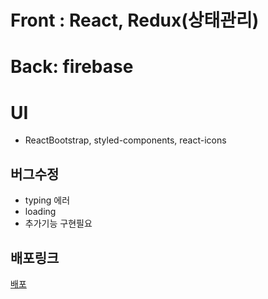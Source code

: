 # Front : React, Redux(상태관리)

# Back: firebase

# UI
- ReactBootstrap, styled-components, react-icons

## 버그수정

- typing 에러
- loading
- 추가기능 구현필요

## 배포링크
<a href="https://react-firebase-chatapp-18a28.web.app/">배포<a>
